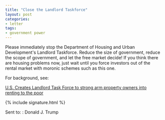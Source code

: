 ```yaml
---
title: "Close the Landlord Taskforce"
layout: post
categories:
- letter
tags:
- government power
---
```


Please immediately stop the Department of Housing and Urban Development's Landlord Taskforce. Reduce the size of government, reduce the scope of government, and let the free market decide! If you think there are housing problems now, just wait until you force investors out of the rental market with moronic schemes such as this one.

For background, see:

[U.S. Creates Landlord Task Force to strong arm property owners into renting to the poor](https://www.judicialwatch.org/u-s-creates-landlord-task-force-to-strong-arm-property-owners-into-renting-to-the-poor/)

{% include signature.html %}

Sent to:
: Donald J. Trump
